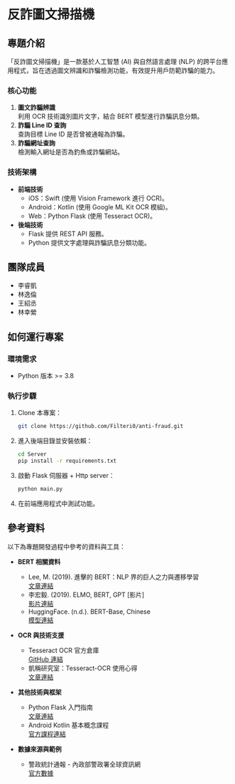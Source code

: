 # **反詐圖文掃描機**

## **專題介紹**
「反詐圖文掃描機」是一款基於人工智慧 (AI) 與自然語言處理 (NLP) 的跨平台應用程式，旨在透過圖文辨識和詐騙檢測功能，有效提升用戶防範詐騙的能力。

### **核心功能**
1. **圖文詐騙辨識**  
   利用 OCR 技術識別圖片文字，結合 BERT 模型進行詐騙訊息分類。
2. **詐騙 Line ID 查詢**  
   查詢目標 Line ID 是否曾被通報為詐騙。
3. **詐騙網址查詢**  
   檢測輸入網址是否為釣魚或詐騙網站。

### **技術架構**
- **前端技術**  
  - iOS：Swift (使用 Vision Framework 進行 OCR)。  
  - Android：Kotlin (使用 Google ML Kit OCR 模組)。  
  - Web：Python Flask (使用 Tesseract OCR)。  
- **後端技術**  
  - Flask 提供 REST API 服務。  
  - Python 提供文字處理與詐騙訊息分類功能。


## **團隊成員**
- 李睿凱  
- 林逸倫  
- 王紹丞  
- 林幸縈  

## **如何運行專案**
### **環境需求**
- Python 版本 >= 3.8

### **執行步驟**
1. Clone 本專案：
   ```bash
   git clone https://github.com/Filteri0/anti-fraud.git
   ```
2. 進入後端目錄並安裝依賴：
   ```bash
   cd Server
   pip install -r requirements.txt
   ```
3. 啟動 Flask 伺服器 + Http server：
   ```bash
   python main.py
   ```
4. 在前端應用程式中測試功能。


## **參考資料**
以下為專題開發過程中參考的資料與工具：
- **BERT 相關資料**  
  - Lee, M. (2019). 進擊的 BERT：NLP 界的巨人之力與遷移學習  
    [文章連結](https://leemeng.tw/attack_on_bert_transfer_learning_in_nlp.html)  
  - 李宏毅. (2019). ELMO, BERT, GPT [影片]  
    [影片連結](https://www.youtube.com/watch?v=UYPa347-DdE)  
  - HuggingFace. (n.d.). BERT-Base, Chinese  
    [模型連結](https://huggingface.co/google-bert/bert-base-chinese)

- **OCR 與技術支援**  
  - Tesseract OCR 官方倉庫  
    [GitHub 連結](https://github.com/tesseract-ocr/tesseract)  
  - 凱稱研究室：Tesseract-OCR 使用心得  
    [文章連結](https://kaichenlab.medium.com/%E5%AF%A6%E7%94%A8%E5%BF%83%E5%BE%97-tesseract-ocr-eef4fcd425f0)

- **其他技術與框架**  
  - Python Flask 入門指南  
    [文章連結](https://ithelp.ithome.com.tw/articles/10258223)  
  - Android Kotlin 基本概念課程  
    [官方課程連結](https://developer.android.com/courses/android-basics-kotlin/course?hl=zh-tw)

- **數據來源與範例**  
  - 警政統計通報 - 內政部警政署全球資訊網  
    [官方數據](https://www.npa.gov.tw/ch/app/data/list?module=wg057&id=2218)  
